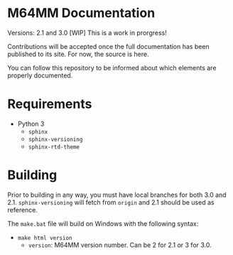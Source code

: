 # M64MM Documentation
Versions: 2.1 and 3.0
[WIP] This is a work in prorgress!

Contributions will be accepted once the full documentation has been published to its site. For now, the source is here.

You can follow this repository to be informed about which elements are properly documented.

# Requirements
* Python 3
  * `sphinx`
  * `sphinx-versioning`
  * `sphinx-rtd-theme`

# Building
Prior to building in any way, you must have local branches for both 3.0 and 2.1.
`sphinx-versioning` will fetch from `origin` and 2.1 should be used as reference.

The `make.bat` file will build on Windows with the following syntax:
* `make html version`
  * `version`: M64MM version number. Can be 2 for 2.1 or 3 for 3.0.